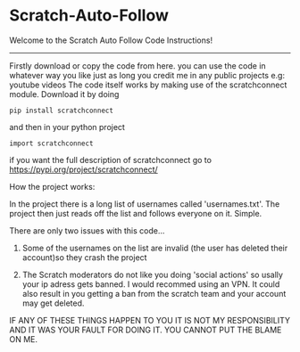 # Scratch-Auto-Follow
Welcome to the Scratch Auto Follow Code Instructions!

-----------------------------------------------------------
Firstly download or copy the code from here. 
you can use the code in whatever way you like just as long you credit me 
in any public projects e.g: youtube videos
The code itself works by making use of the scratchconnect module.
Download it by doing
	
	pip install scratchconnect

and then in your python project
	
	import scratchconnect
	
if you want the full description of scratchconnect go to https://pypi.org/project/scratchconnect/

How the project works:

In the project there is a long list of usernames called 'usernames.txt'.
The project then just reads off the list and follows everyone on it.
Simple.

There are only two issues with this code...

1. Some of the usernames on the list are invalid (the user has deleted their account)so they crash the project

2. The Scratch moderators do not like you doing 'social actions' so usally your ip adress gets banned. I would recommed using an VPN. It could also result in you getting a ban from the scratch team and your account may get deleted.

IF ANY OF THESE THINGS HAPPEN TO YOU IT IS NOT MY RESPONSIBILITY AND IT WAS YOUR FAULT FOR DOING IT. YOU CANNOT PUT THE BLAME ON ME.



